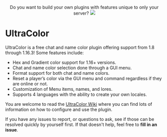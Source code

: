 <p align="center">
  Do you want to build your own plugins with features unique to only your server?
  <a href="https://mineacademy.org/invite?rl=wwwt">
    <img src="https://i.imgur.com/SuIyaDV.png" />
  </a>
</p>

# UltraColor
UltraColor is a free chat and name color plugin offering support from 1.8 through 1.16.3! Some features include:

* Hex and Gradient color support for 1.16+ versions.
* Chat and name color selection done through a GUI menu.
* Format support for both chat and name colors.
* Reset a player’s color via the GUI menu and command regardless if they are online or not.
* Customization of Menu items, names, and lores.
* Supports 4 languages with the ability to create your own locales.

You are welcome to read the [UltraColor Wiki](https://github.com/UltimateGamer200/UltraColor/wiki) where you can find lots of information on how to configure and use the plugin.

If you have any issues to report, or questions to ask, see if those can be resolved quickly by yourself first. If that doesn't help, feel free to **fill in an issue**.
